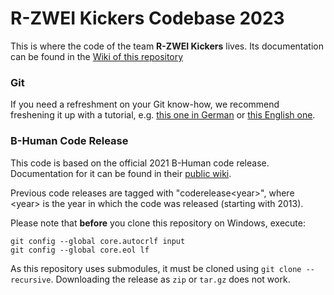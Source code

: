 # R-ZWEI Kickers Codebase 2023

This is where the code of the team **R-ZWEI Kickers** lives. Its documentation can be found in the [Wiki of this repository](https://github.com/AK-Smart-Machines-HS-KL/R2K-SPL/wiki)

### Git

If you need a refreshment on your Git know-how, we recommend freshening it up with a tutorial, e.g. [this one in German](https://lerneprogrammieren.de/git/) or [this English one](https://www.w3schools.com/git/).

### B-Human Code Release

This code is based on the official 2021 B-Human code release. Documentation for it can be found in their [public wiki](https://wiki.b-human.de/coderelease2021/).

Previous code releases are tagged with "coderelease&lt;year&gt;", where &lt;year&gt; is the year in which the code was released (starting with 2013).

Please note that **before** you clone this repository on Windows, execute:
```
git config --global core.autocrlf input
git config --global core.eol lf
```

As this repository uses submodules, it must be cloned using `git clone --recursive`. Downloading the release as `zip` or `tar.gz` does not work.
